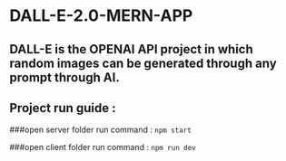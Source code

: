 # DALL-E-2.0-MERN-APP
## DALL-E is the OPENAI API project in which random images can be generated through any prompt through AI.

## Project run guide : 

###open server folder 
run command : `npm start`

###open client  folder
run command : `npm run dev`
